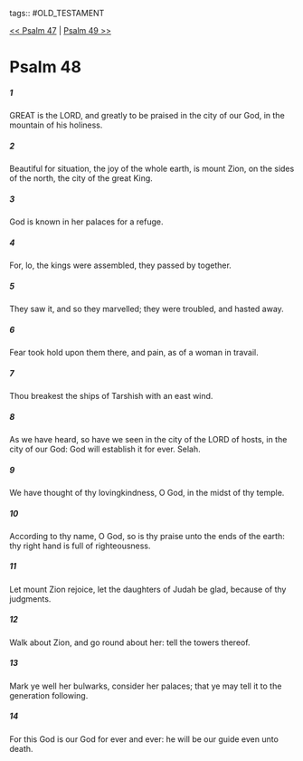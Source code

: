 tags:: #OLD_TESTAMENT

[<< Psalm 47](OLD_TESTAMENT/19_Psalms/Psalm_47.md) | [Psalm 49 >>](OLD_TESTAMENT/19_Psalms/Psalm_49.md)

# Psalm 48

##### 1

GREAT is the LORD, and greatly to be praised in the city of our God, in the mountain of his holiness.

##### 2

Beautiful for situation, the joy of the whole earth, is mount Zion, on the sides of the north, the city of the great King.

##### 3

God is known in her palaces for a refuge.

##### 4

For, lo, the kings were assembled, they passed by together.

##### 5

They saw it, and so they marvelled; they were troubled, and hasted away.

##### 6

Fear took hold upon them there, and pain, as of a woman in travail.

##### 7

Thou breakest the ships of Tarshish with an east wind.

##### 8

As we have heard, so have we seen in the city of the LORD of hosts, in the city of our God: God will establish it for ever. Selah.

##### 9

We have thought of thy lovingkindness, O God, in the midst of thy temple.

##### 10

According to thy name, O God, so is thy praise unto the ends of the earth: thy right hand is full of righteousness.

##### 11

Let mount Zion rejoice, let the daughters of Judah be glad, because of thy judgments.

##### 12

Walk about Zion, and go round about her: tell the towers thereof.

##### 13

Mark ye well her bulwarks, consider her palaces; that ye may tell it to the generation following.

##### 14

For this God is our God for ever and ever: he will be our guide even unto death.
